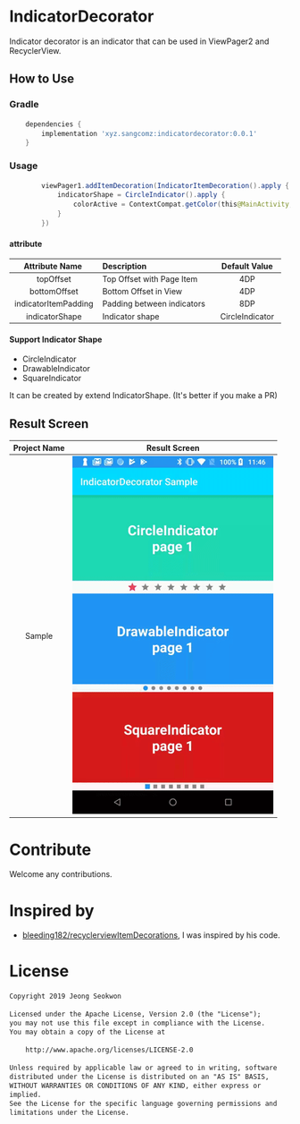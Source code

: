# IndicatorDecorator
Indicator decorator is an indicator that can be used in ViewPager2 and RecyclerView.

## How to Use

### Gradle
```groovy
    dependencies {
        implementation 'xyz.sangcomz:indicatordecorator:0.0.1'
    }
```
### Usage
```java
        viewPager1.addItemDecoration(IndicatorItemDecoration().apply {
            indicatorShape = CircleIndicator().apply {
                colorActive = ContextCompat.getColor(this@MainActivity, R.color.colorPrimaryDark)
            }
        })
```

#### attribute

|      Attribute Name        | Description                               |    Default Value    |
|:--------------------------:|-------------------------------------------|:-------------------:|
|          topOffset         | Top Offset with Page Item                 |         4DP         |
|         bottomOffset       | Bottom Offset in View                     |         4DP         |
|     indicatorItemPadding   | Padding between indicators                |         8DP         |
|        indicatorShape      | Indicator shape                           |    CircleIndicator  |

#### Support Indicator Shape

- CircleIndicator
- DrawableIndicator
- SquareIndicator

It can be created by extend IndicatorShape. (It's better if you make a PR)

## Result Screen

| Project Name | Result Screen   |
|:---------:|---|
| Sample  |  <img src="/pic/sample.gif"> |

# Contribute
Welcome any contributions.

# Inspired by
 * [bleeding182/recyclerviewItemDecorations](https://github.com/bleeding182/recyclerviewItemDecorations), I was inspired by his code.

# License

    Copyright 2019 Jeong Seokwon

    Licensed under the Apache License, Version 2.0 (the "License");
    you may not use this file except in compliance with the License.
    You may obtain a copy of the License at

        http://www.apache.org/licenses/LICENSE-2.0

    Unless required by applicable law or agreed to in writing, software
    distributed under the License is distributed on an "AS IS" BASIS,
    WITHOUT WARRANTIES OR CONDITIONS OF ANY KIND, either express or implied.
    See the License for the specific language governing permissions and
    limitations under the License.

